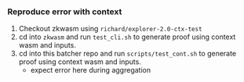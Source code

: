 ### Reproduce error with context

1. Checkout zkwasm using `richard/explorer-2.0-ctx-test`
2. cd into `zkwasm` and run `test_cli.sh` to generate proof using context wasm and inputs.
3. cd into this batcher repo and run `scripts/test_cont.sh` to generate proof using context wasm and inputs.
   - expect error here during aggregation
